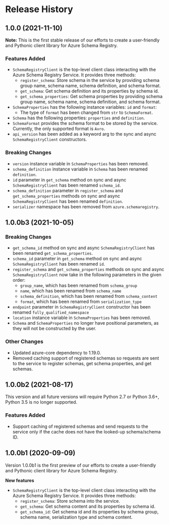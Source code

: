# Release History

## 1.0.0 (2021-11-10)

**Note:** This is the first stable release of our efforts to create a user-friendly and Pythonic client library for Azure Schema Registry.

### Features Added

- `SchemaRegistryClient` is the top-level client class interacting with the Azure Schema Registry Service. It provides three methods:
  - `register_schema`: Store schema in the service by providing schema group name, schema name, schema definition, and schema format.
  - `get_schema`: Get schema definition and its properties by schema id.
  - `get_schema_properties`: Get schema properties by providing schema group name, schema name, schema definition, and schema format.
- `SchemaProperties` has the following instance variables: `id` and `format`:
  - The type of `format` has been changed from `str` to `SchemaFormat`.
- `Schema` has the following properties: `properties` and `definition`.
- `SchemaFormat` provides the schema format to be stored by the service. Currently, the only supported format is `Avro`.
- `api_version` has been added as a keyword arg to the sync and async `SchemaRegistryClient` constructors.

### Breaking Changes

- `version` instance variable in `SchemaProperties` has been removed.  
- `schema_definition` instance variable in `Schema` has been renamed `definition`.
- `id` parameter in `get_schema` method on sync and async `SchemaRegistryClient` has been renamed `schema_id`.
- `schema_definition` parameter in `register_schema` and `get_schema_properties` methods on sync and async `SchemaRegistryClient` has been renamed `definition`.
- `serializer` namespace has been removed from `azure.schemaregistry`.

## 1.0.0b3 (2021-10-05)

### Breaking Changes

- `get_schema_id` method on sync and async `SchemaRegistryClient` has been renamed `get_schema_properties`.
- `schema_id` parameter in `get_schema` method on sync and async `SchemaRegistryClient` has been renamed `id`.
- `register_schema` and `get_schema_properties` methods on sync and async `SchemaRegistryClient` now take in the following parameters in the given order:
  - `group_name`, which has been renamed from `schema_group`
  - `name`, which has been renamed from `schema_name`
  - `schema_definition`, which has been renamed from `schema_content`
  - `format`, which has been renamed from `serialization_type`
- `endpoint` parameter in `SchemaRegistryClient` constructor has been renamed `fully_qualified_namespace`
- `location` instance variable in `SchemaProperties` has been removed.
- `Schema` and `SchemaProperties` no longer have positional parameters, as they will not be constructed by the user.

### Other Changes

- Updated azure-core dependency to 1.19.0.
- Removed caching support of registered schemas so requests are sent to the service to register schemas, get schema properties, and get schemas.

## 1.0.0b2 (2021-08-17)

This version and all future versions will require Python 2.7 or Python 3.6+, Python 3.5 is no longer supported.

### Features Added

- Support caching of registered schemas and send requests to the service only if the cache does not have the looked-up schema/schema ID.

## 1.0.0b1 (2020-09-09)

Version 1.0.0b1 is the first preview of our efforts to create a user-friendly and Pythonic client library for Azure Schema Registry.

**New features**

- `SchemaRegistryClient` is the top-level client class interacting with the Azure Schema Registry Service. It provides three methods:
  - `register_schema`: Store schema into the service.
  - `get_schema`: Get schema content and its properties by schema id.
  - `get_schema_id`: Get schema id and its properties by schema group, schema name, serialization type and schema content.
